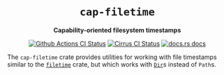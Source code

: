 <div align="center">
  <h1><code>cap-filetime</code></h1>

  <p>
    <strong>Capability-oriented filesystem timestamps</strong>
  </p>

  <p>
    <a href="https://github.com/sunfishcode/cap-std/actions?query=workflow%3ACI"><img src="https://github.com/sunfishcode/cap-std/workflows/CI/badge.svg" alt="Github Actions CI Status" /></a>
    <a href="https://cirrus-ci.com/github/sunfishcode/cap-std"><img src="https://api.cirrus-ci.com/github/sunfishcode/cap-std.svg" alt="Cirrus CI Status" /></a>
    <a href="https://docs.rs/cap-filetime"><img src="https://img.shields.io/badge/docs-latest-blue.svg?style=flat-square" alt="docs.rs docs" /></a>
  </p>
</div>

The `cap-filetime` crate provides utilities for working with file timestamps
similar to the [`filetime`] crate, but which works with [`Dir`]s instead of
`Path`s.

[`filetime`]: https://crates.io/crates/filetime
[`Dir`]: https://docs.rs/cap-std/latest/cap_std/fs/struct.Dir.html

